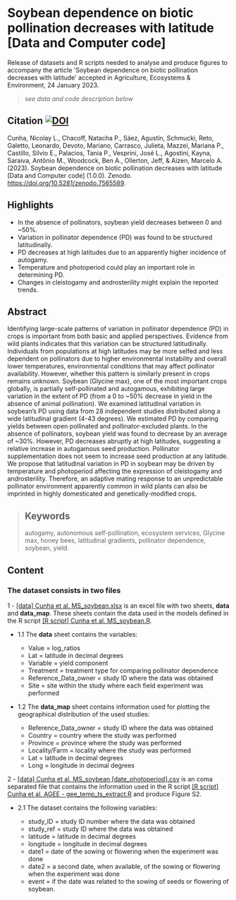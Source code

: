 # Soybean dependence on biotic pollination decreases with latitude [Data and Computer code]

Release of datasets and R scripts needed to analyse and produce figures to accompany the article 'Soybean dependence on biotic pollination decreases with latitude' accepted in Agriculture, Ecosystems & Environment, 24 January 2023.

> *see data and code description below*

## Citation [![DOI](https://zenodo.org/badge/590862867.svg)](https://zenodo.org/badge/latestdoi/590862867)
Cunha, Nicolay L., Chacoff, Natacha P., Sáez, Agustín, Schmucki, Reto, Galetto, Leonardo, Devoto, Mariano, Carrasco, Julieta, Mazzei, Mariana P., Castillo, Silvio E., Palacios, Tania P., Vesprini, José L., Agostini, Kayna, Saraiva, Antônio M., Woodcock, Ben A., Ollerton, Jeff, & Aizen, Marcelo A. (2023). Soybean dependence on biotic pollination decreases with latitude [Data and Computer code] (1.0.0). Zenodo. https://doi.org/10.5281/zenodo.7565589.


## Highlights
 - In the absence of pollinators, soybean yield decreases between 0 and ~50%.
 - Variation in pollinator dependence (PD) was found to be structured latitudinally.
 - PD decreases at high latitudes due to an apparently higher incidence of autogamy.
 - Temperature and photoperiod could play an important role in determining PD.
 - Changes in cleistogamy and androsterility might explain the reported trends. 

## Abstract
Identifying large-scale patterns of variation in pollinator dependence (PD) in crops is important from both basic and applied perspectives. Evidence from wild plants indicates that this variation can be structured latitudinally. Individuals from populations at high latitudes may be more selfed and less dependent on pollinators due to higher environmental instability and overall lower temperatures, environmental conditions that may affect pollinator availability. However, whether this pattern is similarly present in crops remains unknown. Soybean (Glycine max), one of the most important crops globally, is partially self-pollinated and autogamous, exhibiting large variation in the extent of PD (from a 0 to ~50% decrease in yield in the absence of animal pollination). We examined latitudinal variation in soybean’s PD using data from 28 independent studies distributed along a wide latitudinal gradient (4-43 degrees). We estimated PD by comparing yields between open pollinated and pollinator-excluded plants. In the absence of pollinators, soybean yield was found to decrease by an average of ~30%. However, PD decreases abruptly at high latitudes, suggesting a relative increase in autogamous seed production. Pollinator supplementation does not seem to increase seed production at any latitude. We propose that latitudinal variation in PD in soybean may be driven by temperature and photoperiod affecting the expression of cleistogamy and androsterility. Therefore, an adaptive mating response to an unpredictable pollinator environment apparently common in wild plants can also be imprinted in highly domesticated and genetically-modified crops.

> ## Keywords
> autogamy, autonomous self-pollination, ecosystem services, Glycine max, honey bees, latitudinal gradients, pollinator dependence, soybean, yield.

## Content

### The dataset consists in two files

1 - [\[data\] Cunha et al. MS_soybean.xlsx](https://github.com/NERC-CEH/Soybean-dependence-on-biotic-pollination-decreases-with-latitude/blob/main/%5Bdata%5D%20Cunha%20et%20al.%20MS_soybean.xlsx) is an excel file with two sheets,
	**data** and **data_map**. These sheets contain the data used in the models defined in the R script 
	[\[R script\] Cunha et al. MS_soybean.R](https://github.com/NERC-CEH/Soybean-dependence-on-biotic-pollination-decreases-with-latitude/blob/main/%5BR%20script%5D%20Cunha%20et%20al.%20MS_soybean.R).

  - 1.1 The **data** sheet contains the variables:
   	* Value = log_ratios
   	* Lat = latitude in decimal degrees
   	* Variable = yield component
   	* Treatment = treatment type for comparing pollinator dependence
   	* Reference_Data_owner = study ID where the data was obtained
   	* Site = site within the study where each field experiment was performed
  
  - 1.2 The **data_map** sheet contains information used for plotting the geographical distribution of the used studies:
	
	* Reference_Data_owner = study ID where the data was obtained
	* Country = country where the study was performed
	* Province = province where the study was performed
	* Locality/Farm = locality where the study was performed
	* Lat = latitude in decimal degrees
	* Long = longitude in decimal degrees

2 - [\[data\] Cunha et al. MS_soybean [date_photoperiod].csv](https://github.com/NERC-CEH/Soybean-dependence-on-biotic-pollination-decreases-with-latitude/blob/main/%5Bdata%5D%20Cunha%20et%20al.%20MS_soybean%20%5Bdate_photoperiod%5D.csv) is an coma separated file that 
	contains the information used in the R script [\[R script\] Cunha et al. AGEE - gee_temp_ts_extract.R](https://github.com/NERC-CEH/Soybean-dependence-on-biotic-pollination-decreases-with-latitude/blob/main/%5BR%20script%5D%20Cunha%20et%20al.%20AGEE%20-%20gee_temp_ts_extract.R) and produce Figure S2.
  
  - 2.1 The dataset contains the following variables:
	
	* study_ID = study ID number where the data was obtained
	* study_ref = study ID where the data was obtained
	* latitude = latitude in decimal degrees
	* longitude = longitude in decimal degrees
	* date1 = date of the sowing or flowering when the experiment was done
	* date2 = a second date, when available, of the sowing or flowering when the experiment was done
	* event = if the date was related to the sowing of seeds or flowering of soybean.
